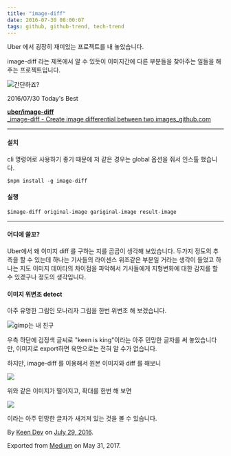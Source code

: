 ```yaml
---
title: "image-diff"
date: 2016-07-30 08:00:07
tags: github, github-trend, tech-trend 
---
```



Uber 에서 굉장히 재미있는 프로젝트를 내 놓았습니다.

image-diff 라는 제목에서 알 수 있듯이 이미지간에 다른 부분들을 찾아주는 일들을 해 주는 프로젝트입니다.

![][image0]간단하죠?

2016/07/30 Today's Best

[**uber/image-diff**  
_image-diff - Create image differential between two images_github.com][anchor0][][anchor1]

---

#### 설치

cli 명령어로 사용하기 좋기 때문에 저 같은 경우는 global 옵션을 줘서 인스톨 했습니다.
    
    $npm install -g image-diff

#### 실행
    
    $image-diff original-image gariginal-image result-image

---

#### 어디에 쓸꼬?

Uber에서 왜 이미지 diff 를 구하는 지를 곰곰이 생각해 보았습니다. 두가지 정도의 추측을 할 수 있는데 하나는 기사들의 라이센스 위조같은 부분일 거라는 생각이 들었고 하나는 지도 이미지 데이타의 차이점을 파악해서 기사들에게 지형변화에 대한 감지를 할 수 있겠구나 정도의 생각입니다.

#### 이미지 위변조 detect

아주 유명한 그림인 모나리자 그림을 한번 위변조 해 보겠습니다.

![][image1]gimp는 내 친구

우측 하단에 검정색 글씨로 "keen is king"이라는 아주 민망한 글자를 써 놓았습니다만, 이미지로 export하면 육안으로는 전혀 알 수가 없습니다.

하지만, image-diff 를 이용해서 원본 이미지와 diff 를 해보니

![][image2]

위와 같은 이미지가 떨어지고, 확대를 한번 해 보면

![][image3]

이라는 아주 민망한 글자가 새겨져 있는 것을 볼 수 있습니다.

By [Keen Dev][anchor2] on [July 29, 2016][anchor3].

Exported from [Medium][anchor4] on May 31, 2017\.


[anchor0]: https://github.com/uber/image-diff "https://github.com/uber/image-diff"
[anchor1]: https://github.com/uber/image-diff
[anchor2]: https://medium.com/@keendev
[anchor3]: https://medium.com/p/455a8417f054
[anchor4]: https://medium.com


[image0]: /images/1*sUqGYdgSjSTPDJj3EY8Mcg.png
[image1]: /images/1*5J5j9ulD8FH6TlY1yAydKw.png
[image2]: /images/1*OUUFnu-PG-yeZK01nSpWEg.png
[image3]: /images/1*o4-5s2-PZcgoHiP7QI7AGw.pn